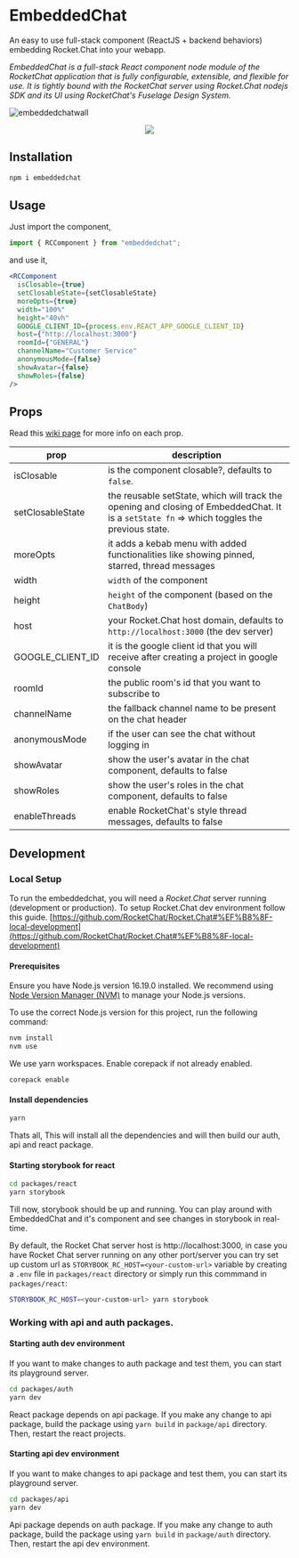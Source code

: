 # EmbeddedChat

An easy to use full-stack component (ReactJS + backend behaviors) embedding Rocket.Chat into your webapp.

_EmbeddedChat is a full-stack React component node module of the RocketChat application that is fully configurable, extensible, and flexible for use. It is tightly bound with the RocketChat server using Rocket.Chat nodejs SDK and its UI using RocketChat's Fuselage Design System._

![embeddedchatwall](https://user-images.githubusercontent.com/73601258/178119162-ecabb9b7-e3ae-4c70-8ab2-f6c02856f4c6.png)

<div align='center' width='100%'>
<a href="https://github.com/monoclehq">
<img src="https://open-source-assets.middlewarehq.com/svgs/RocketChat-EmbeddedChat-contributor-metrics-dark-widget.svg?caching=true"></img>
</a>
</div>

## Installation

```bash
npm i embeddedchat
```

## Usage

Just import the component,

```javascript
import { RCComponent } from "embeddedchat";
```

and use it,

```jsx
<RCComponent
  isClosable={true}
  setClosableState={setClosableState}
  moreOpts={true}
  width="100%"
  height="40vh"
  GOOGLE_CLIENT_ID={process.env.REACT_APP_GOOGLE_CLIENT_ID}
  host={"http://localhost:3000"}
  roomId={"GENERAL"}
  channelName="Customer Service"
  anonymousMode={false}
  showAvatar={false}
  showRoles={false}
/>
```

## Props

Read this [wiki page](https://github.com/RocketChat/EmbeddedChat/wiki/Roots-of-EmbeddedChat) for more info on each prop.

| prop             | description                                                                                                                                 |
| ---------------- | ------------------------------------------------------------------------------------------------------------------------------------------- |
| isClosable       | is the component closable?, defaults to `false`.                                                                                            |
| setClosableState | the reusable setState, which will track the opening and closing of EmbeddedChat. It is a `setState fn` => which toggles the previous state. |
| moreOpts         | it adds a kebab menu with added functionalities like showing pinned, starred, thread messages                                               |
| width            | `width` of the component                                                                                                                    |
| height           | `height` of the component (based on the `ChatBody`)                                                                                         |
| host             | your Rocket.Chat host domain, defaults to `http://localhost:3000` (the dev server)                                                          |
| GOOGLE_CLIENT_ID | it is the google client id that you will receive after creating a project in google console                                                 |
| roomId           | the public room's id that you want to subscribe to                                                                                          |
| channelName      | the fallback channel name to be present on the chat header                                                                                  |
| anonymousMode    | if the user can see the chat without logging in                                                                                             |
| showAvatar       | show the user's avatar in the chat component, defaults to false                                                                             |
| showRoles        | show the user's roles in the chat component, defaults to false                                                                              |
| enableThreads    | enable RocketChat's style thread messages, defaults to false                                                                                |

## Development

### Local Setup

To run the embeddedchat, you will need a _Rocket.Chat_ server running (development or production). To setup Rocket.Chat dev environment follow this guide.
[https://github.com/RocketChat/Rocket.Chat#%EF%B8%8F-local-development](https://github.com/RocketChat/Rocket.Chat#%EF%B8%8F-local-development)

#### Prerequisites

Ensure you have Node.js version 16.19.0 installed. We recommend using [Node Version Manager (NVM)](https://github.com/nvm-sh/nvm) to manage your Node.js versions.

To use the correct Node.js version for this project, run the following command:

```bash
nvm install
nvm use
```

We use yarn workspaces. Enable corepack if not already enabled.

```
corepack enable
```

#### Install dependencies

```bash
yarn
```

Thats all, This will install all the dependencies and will then build our auth, api and react package.

#### Starting storybook for react

```bash
cd packages/react
yarn storybook
```

Till now, storybook should be up and running. You can play around with EmbeddedChat and it's component and see changes in storybook in real-time.

By default, the Rocket Chat server host is http://localhost:3000, in case you have Rocket Chat server running on any other port/server you can try set up custom url as ```STORYBOOK_RC_HOST=<your-custom-url>``` variable by creating a ``.env`` file in ```packages/react``` directory or simply run this commmand in ```packages/react```:

```bash
STORYBOOK_RC_HOST=<your-custom-url> yarn storybook
```

### Working with api and auth packages.

#### Starting auth dev environment

If you want to make changes to auth package and test them, you can start its playground server.

```bash
cd packages/auth
yarn dev
```

React package depends on api package. If you make any change to api package, build the package using `yarn build` in `package/api` directory. Then, restart the react projects.

#### Starting api dev environment

If you want to make changes to api package and test them, you can start its playground server.

```bash
cd packages/api
yarn dev
```

Api package depends on auth package. If you make any change to auth package, build the package using `yarn build` in `package/auth` directory. Then, restart the api dev environment.

